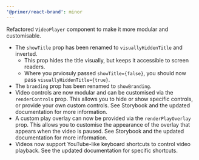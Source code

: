 ```yaml
---
'@primer/react-brand': minor
---
```


Refactored `VideoPlayer` component to make it more modular and customisable.

- The `showTitle` prop has been renamed to `visuallyHiddenTitle` and inverted.
  - This prop hides the title visually, but keeps it accessible to screen readers.
  - Where you prviosuly passed `showTitle={false}`, you should now pass `visuallyHiddenTitle={true}`.
- The `branding` prop has been renamed to `showBranding`.
- Video controls are now modular and can be customised via the `renderControls` prop. This allows you to hide or show specific controls, or provide your own custom controls. See Storybook and the updated documentation for more information.
- A custom play overlay can now be provided via the `renderPlayOverlay` prop. This allows you to customise the appearance of the overlay that appears when the video is paused. See Storybook and the updated documentation for more information.
- Videos now support YouTube-like keyboard shortcuts to control video playback. See the updated documentation for specific shortcuts.
